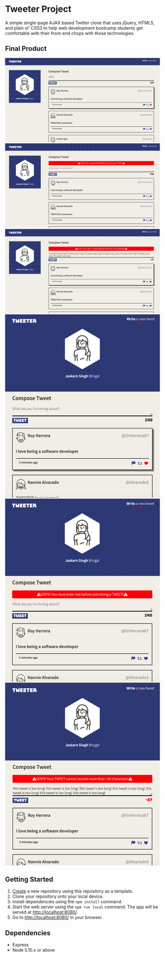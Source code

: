 # Tweeter Project

A simple single-page AJAX based Twitter clone that uses jQuery, HTML5, and plain ol' CSS3 to help web development bootcamp students get comfortable with their front-end chops with those technologies.


## Final Product

![Screenshot of Desktop Homepage](docs/Desktop_page.png?raw=true "Homepage")
![Screenshot of Desktop Homepage with an error message](docs/Desktop_error_empty.png?raw=true "Homepage")
![Screenshot of Desktop Homepage with an error message](docs/Desktop_error_long.png?raw=true "Homepage")
![Screenshot of Mobile/Tablet Homepage](docs/mobile_page.png?raw=true "Homepage")
![Screenshot of Mobile/Tablet Homepage with an error message](docs/mobile_error_empty.png?raw=true "Homepage")
![Screenshot of Mobile/Tablet Homepage with an error message](docs/mobile_error_long.png?raw=true "Homepage")

## Getting Started

1. [Create](https://docs.github.com/en/repositories/creating-and-managing-repositories/creating-a-repository-from-a-template) a new repository using this repository as a template.
2. Clone your repository onto your local device.
3. Install dependencies using the `npm install` command.
3. Start the web server using the `npm run local` command. The app will be served at <http://localhost:8080/>.
4. Go to <http://localhost:8080/> in your browser.

## Dependencies

- Express
- Node 5.10.x or above
